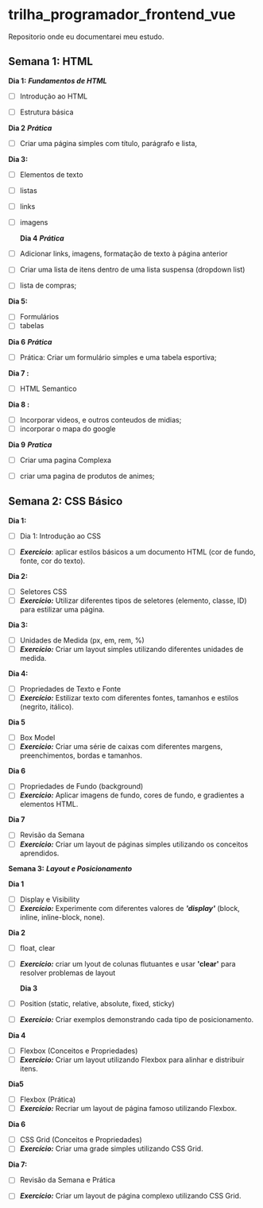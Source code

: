 # trilha_programador_frontend_vue
Repositorio onde eu documentarei meu estudo.
## Semana 1: HTML

**Dia 1:** ***Fundamentos de HTML***
  - [ ] Introdução ao HTML 
  - [ ] Estrutura básica
    

**Dia 2** ***Prática***
- [ ] Criar uma página simples com título, parágrafo e lista, 

**Dia 3:**
- [ ] Elementos de texto
- [ ] listas
- [ ] links
- [ ] imagens

    **Dia 4** ***Prática***
- [ ] Adicionar links,  imagens, formatação de texto à página anterior
- [ ] Criar uma lista de itens dentro de uma lista suspensa (dropdown list)
- [ ] lista de compras;

**Dia 5:**
- [ ] Formulários
- [ ] tabelas

**Dia 6** ***Prática***
- [ ] Prática: Criar um formulário simples e uma tabela esportiva; 

**Dia 7 :** 
- [ ] HTML Semantico

**Dia 8 :** 
- [ ] Incorporar videos, e outros conteudos de midias;
- [ ]  incorporar o mapa do google

**Dia 9** ***Pratica***
- [ ]  Criar uma pagina Complexa
- [ ]  criar uma pagina de produtos de animes;



## Semana 2: CSS Básico

 **Dia 1:** 
- [ ] Dia 1: Introdução ao CSS
- [ ] ***Exercício***: aplicar estilos básicos a um documento HTML (cor de fundo, fonte, cor do texto).

      
**Dia 2:** 
- [ ] Seletores CSS
- [ ] ***Exercício:*** Utilizar diferentes tipos de seletores (elemento, classe, ID) para estilizar uma página.

**Dia 3:** 
- [ ] Unidades de Medida (px, em, rem, %)
- [ ] ***Exercício:*** Criar um layout simples utilizando diferentes unidades de medida.

**Dia 4:** 
- [ ] Propriedades de Texto e Fonte
- [ ] ***Exercício:*** Estilizar texto com diferentes fontes, tamanhos e estilos (negrito, itálico).

**Dia 5**
- [ ] Box Model
- [ ] ***Exercício:*** Criar uma série de caixas com diferentes margens, preenchimentos, bordas e tamanhos.
 
**Dia 6**
- [ ] Propriedades de Fundo (background)
- [ ] ***Exercício:*** Aplicar imagens de fundo, cores de fundo, e gradientes a elementos HTML.

**Dia 7** 
- [ ]  Revisão da Semana 
- [ ]  ***Exercício:***  Criar um layout de páginas simples utilizando os conceitos aprendidos.
 
**Semana 3:**   ***Layout e Posicionamento***

**Dia 1**
- [ ] Display e Visibility
- [ ] ***Exercício:*** Experimente com diferentes valores de ***'display'*** (block, inline, inline-block, none).
      
**Dia 2**
-  [ ] float, clear
-  [ ] ***Exercício:***  criar um lyout de colunas flutuantes e usar **'clear'** para resolver problemas de layout 

    **Dia 3** 
- [ ] Position (static, relative, absolute, fixed, sticky)
- [ ] ***Exercício:*** Criar exemplos demonstrando cada tipo de posicionamento.

**Dia 4**
- [ ] Flexbox (Conceitos e Propriedades)
- [ ] ***Exercício:*** Criar um layout utilizando Flexbox para alinhar e distribuir itens.

**Dia5**
- [ ] Flexbox (Prática)
- [ ] ***Exercício:***  Recriar um layout de página famoso utilizando Flexbox.

**Dia 6**
- [ ]  CSS Grid (Conceitos e Propriedades)
- [ ] ***Exercício:*** Criar uma grade simples utilizando CSS Grid.

**Dia 7:**
- [ ] Revisão da Semana e Prática
- [ ] ***Exercício:*** Criar um layout de página complexo utilizando CSS Grid.

      

